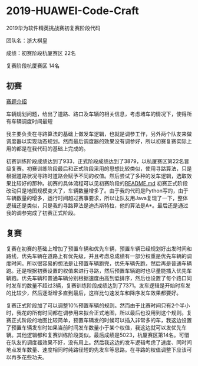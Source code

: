 # 2019-HUAWEI-Code-Craft
2019华为软件精英挑战赛初复赛阶段代码

团队名：浙大棋皇

成绩：初赛阶段杭厦赛区 22名

复赛阶段杭厦赛区 14名

## 初赛

[赛题介绍](<https://codecraft.huawei.com/Generaldetail>)

车辆规划问题，给出了道路、路口及车辆的相关信息，考虑堵车的情况下，使得所有车辆调度时间最短

我主要负责在寻路算法的基础上做发车逻辑，也就是调参工作，另外两个队友来做调度器以实现动态规划。然而最后调度器的效果没有调参好，所以初赛复赛实际上用的都是在我代码的基础上完成的。

初赛训练阶段成绩达到了933，正式阶段成绩达到了3879，以杭厦赛区第22名晋级复赛。初赛训练阶段最后和正式阶段采用的思想比较类似，使用寻路算法，只是根据道路状况寻路时道路会赋予不同的权值。然后尝试了多种的发车逻辑，选取效果比较好的那种。初赛的具体流程可以见初赛阶段的[README.md](./初赛/SDK/SDK_python/README.md) 初赛正式阶段改动只是地图规模变大了，车辆数量增多了。由于我的代码是Python写的，由于车辆数量的增多，运行时间超过赛事要求，所以让队友用Java复现了一下，整体逻辑还是类似，只是我的寻路算法是迪杰斯特拉，他的算法是A*。最后还是通过我的调参完成了初赛正式阶段。

## 复赛

复赛在初赛的基础上增加了预置车辆和优先车辆，预置车辆已经规划好出发时间和路线，优先车辆在道路上有优先级，并且考虑总成绩有一部分权重是优先车辆的调度时间。所以很容易的想法是让预置车辆跑完，优先车辆先跑，然后再是普通车辆跑。还是根据初赛设置的权值来进行寻路，然后预置车辆跑时也尽量能插入优先车辆跑。优先车辆和普通车辆分别根据速度由高到低排序，然后也设置了每个路口同时发车的数量不超过3辆，复赛训练阶段成绩达到了7371。发车逻辑是开始时车发的比较少，然后逐渐增多直到最后，这样比匀速发车和降序发车效果都要好。

复赛正式阶段加了可以调整10%预置车辆的规则。然而由于比赛时间只有2个半小时，我花的所有时间都在调参用来拟合正式地图，所以最后也没用到这个规则。复赛正式阶段的地图比较简单，预置车辆发的时候可以插入非常多的车，我这边设置了预置车辆发车时如果当前时间发车数量小于某个权值，我这边就可以发优先车辆。其他逻辑都和复赛训练阶段类似。最后成绩是5023，杭厦赛区第14名。可惜在队友的调度器效果不好，没有用上。然后我这边的发车逻辑考虑了速度、同时间地点发车数量、速度相同时纯路径短的先发车等思路。在寻路的权值调整下应该可以再多花些功夫。

